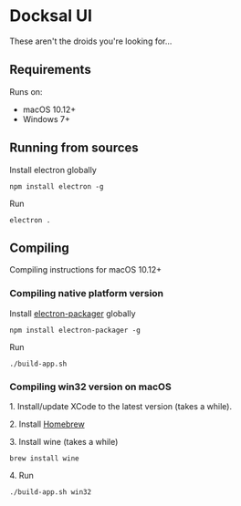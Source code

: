 # Docksal UI

These aren't the droids you're looking for...

## Requirements

Runs on:

- macOS 10.12+
- Windows 7+

## Running from sources

Install electron globally
```
npm install electron -g
```

Run
```
electron .
```

## Compiling

Compiling instructions for macOS 10.12+

### Compiling native platform version

Install [electron-packager](https://github.com/electron-userland/electron-packager) globally
```
npm install electron-packager -g
```

Run
```
./build-app.sh
```

### Compiling win32 version on macOS

1\. Install/update XCode to the latest version (takes a while).

2\. Install [Homebrew](http://brew.sh/)

3\. Install wine  (takes a while)
```
brew install wine
```

4\. Run
```
./build-app.sh win32
```
